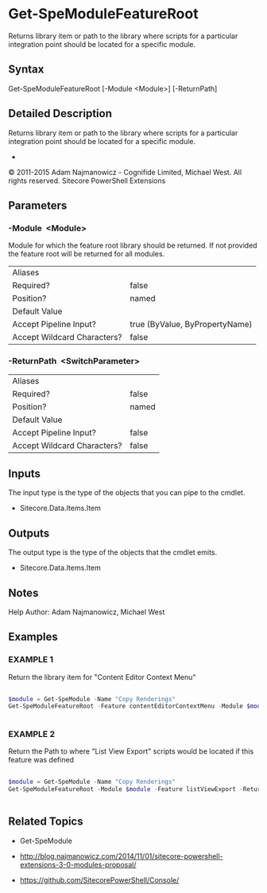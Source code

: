 # Get-SpeModuleFeatureRoot 
 
Returns library item or path to the library where scripts for a particular integration point should be located for a specific module. 
 
## Syntax 
 
Get-SpeModuleFeatureRoot [-Module &lt;Module&gt;] [-ReturnPath] 
 
 
## Detailed Description 
 
Returns library item or path to the library where scripts for a particular integration point should be located for a specific module. 
 
- 
 
© 2011-2015 Adam Najmanowicz - Cognifide Limited, Michael West. All rights reserved. Sitecore PowerShell Extensions 
 
## Parameters 
 
### -Module&nbsp; &lt;Module&gt; 
 
Module for which the feature root library should be returned. 
If not provided the feature root will be returned for all modules.
 

| | |
| - | - |
| Aliases |  |
| Required? | false |
| Position? | named |
| Default Value |  |
| Accept Pipeline Input? | true (ByValue, ByPropertyName) |
| Accept Wildcard Characters? | false | 
 
### -ReturnPath&nbsp; &lt;SwitchParameter&gt; 
 

 

| | |
| - | - |
| Aliases |  |
| Required? | false |
| Position? | named |
| Default Value |  |
| Accept Pipeline Input? | false |
| Accept Wildcard Characters? | false | 
 
## Inputs 
 
The input type is the type of the objects that you can pipe to the cmdlet. 
 
* Sitecore.Data.Items.Item 
 
## Outputs 
 
The output type is the type of the objects that the cmdlet emits. 
 
* Sitecore.Data.Items.Item 
 
## Notes 
 
Help Author: Adam Najmanowicz, Michael West 
 
## Examples 
 
### EXAMPLE 1 
 
Return the library item for "Content Editor Context Menu" 
 
```powershell   
 
$module = Get-SpeModule -Name "Copy Renderings"
Get-SpeModuleFeatureRoot -Feature contentEditorContextMenu -Module $module 
 
``` 
 
### EXAMPLE 2 
 
Return the Path to where "List View Export" scripts would be located if this feature was defined 
 
```powershell   
 
$module = Get-SpeModule -Name "Copy Renderings"
Get-SpeModuleFeatureRoot -Module $module -Feature listViewExport -ReturnPath 
 
``` 
 
## Related Topics 
 
* Get-SpeModule 
 
* <a href='http://blog.najmanowicz.com/2014/11/01/sitecore-powershell-extensions-3-0-modules-proposal/' target='_blank'>http://blog.najmanowicz.com/2014/11/01/sitecore-powershell-extensions-3-0-modules-proposal/</a><br/> 
 
* <a href='https://github.com/SitecorePowerShell/Console/' target='_blank'>https://github.com/SitecorePowerShell/Console/</a><br/>


